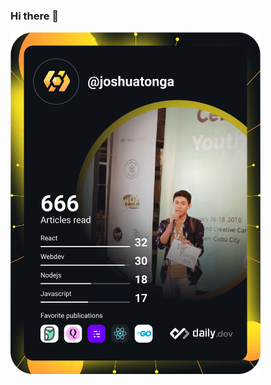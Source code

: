 ### Hi there 👋
<a href="https://app.daily.dev/joshuatonga"><img src="https://github.com/hellojoshuatonga/hellojoshuatonga/blob/main/assets/devcard.jpg" width="400" alt="Joshua Tonga's Dev Card"/></a>
